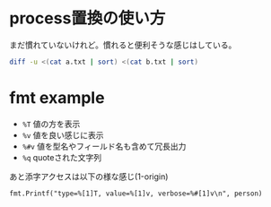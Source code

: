 # process置換の使い方

まだ慣れていないけれど。慣れると便利そうな感じはしている。

```bash
diff -u <(cat a.txt | sort) <(cat b.txt | sort)
```

# fmt example

- `%T` 値の方を表示
- `%v` 値を良い感じに表示
- `%#v` 値を型名やフィールド名も含めて冗長出力
- `%q` quoteされた文字列

あと添字アクセスは以下の様な感じ(1-origin)

```
fmt.Printf("type=%[1]T, value=%[1]v, verbose=%#[1]v\n", person)
```
